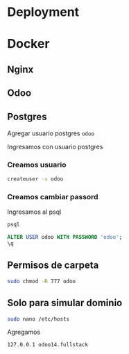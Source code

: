 # Deployment


# Docker


## Nginx


## Odoo

## Postgres


Agregar usuario postgres `odoo`

Ingresamos con usuario postgres


### Creamos usuario

```bash
createuser -s odoo
```
### Creamos cambiar passord

Ingresamos al psql

```bash
psql
```

```sql
ALTER USER odoo WITH PASSWORD 'odoo';
\q
```



## Permisos de carpeta

```bash
sudo chmod -R 777 odoo
```


## Solo para simular dominio

```bash
sudo nano /etc/hosts
```

Agregamos

```
127.0.0.1 odoo14.fullstack
```



